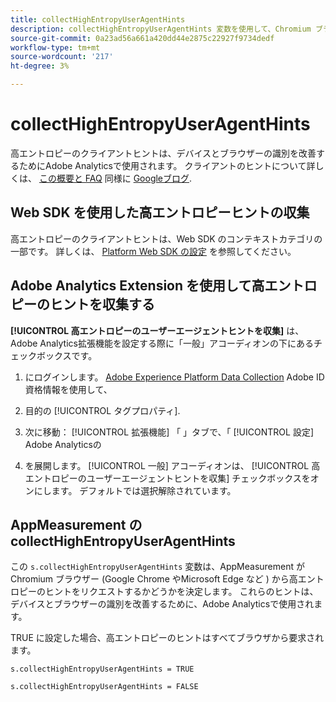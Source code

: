 ```yaml
---
title: collectHighEntropyUserAgentHints
description: collectHighEntropyUserAgentHints 変数を使用して、Chromium ブラウザー (Google Chrome やMicrosoft Edge など ) から高エントロピーヒントをAdobeがリクエストするかどうかを決定します。
source-git-commit: 0a23ad56a661a420dd44e2875c22927f9734dedf
workflow-type: tm+mt
source-wordcount: '217'
ht-degree: 3%

---
```



# collectHighEntropyUserAgentHints

高エントロピーのクライアントヒントは、デバイスとブラウザーの識別を改善するためにAdobe Analyticsで使用されます。 クライアントのヒントについて詳しくは、 [この概要と FAQ](/help/technotes/client-hints.md) 同様に [Googleブログ](https://web.dev/user-agent-client-hints/).

## Web SDK を使用した高エントロピーヒントの収集

高エントロピーのクライアントヒントは、Web SDK のコンテキストカテゴリの一部です。 詳しくは、 [Platform Web SDK の設定](https://experienceleague.adobe.com/docs/experience-platform/edge/fundamentals/configuring-the-sdk.html?lang=en) を参照してください。

## Adobe Analytics Extension を使用して高エントロピーのヒントを収集する

**[!UICONTROL 高エントロピーのユーザーエージェントヒントを収集]** は、Adobe Analytics拡張機能を設定する際に「一般」アコーディオンの下にあるチェックボックスです。

1. にログインします。 [Adobe Experience Platform Data Collection](https://experience.adobe.com/#/@adobepm/data-collection) Adobe ID 資格情報を使用して、

1. 目的の [!UICONTROL タグプロパティ].

1. 次に移動： [!UICONTROL 拡張機能] 「 」タブで、「 [!UICONTROL 設定] Adobe Analyticsの

1. を展開します。 [!UICONTROL 一般] アコーディオンは、 [!UICONTROL 高エントロピーのユーザーエージェントヒントを収集] チェックボックスをオンにします。 デフォルトでは選択解除されています。

## AppMeasurement の collectHighEntropyUserAgentHints

この `s.collectHighEntropyUserAgentHints` 変数は、AppMeasurement が Chromium ブラウザー (Google Chrome やMicrosoft Edge など ) から高エントロピーのヒントをリクエストするかどうかを決定します。 これらのヒントは、デバイスとブラウザーの識別を改善するために、Adobe Analyticsで使用されます。

TRUE に設定した場合、高エントロピーのヒントはすべてブラウザから要求されます。

`s.collectHighEntropyUserAgentHints = TRUE`

`s.collectHighEntropyUserAgentHints = FALSE`